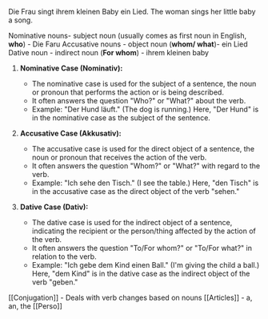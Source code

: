Die Frau singt ihrem kleinen Baby ein Lied.
The woman sings her little baby a song.

Nominative nouns- subject noun (usually comes as first noun in English, **who**)  - Die Faru
Accusative nouns - object noun (**whom/ what**)- ein Lied
Dative noun - indirect noun (**For whom**) - ihrem kleinen baby

1. **Nominative Case (Nominativ):**
    
    - The nominative case is used for the subject of a sentence, the noun or pronoun that performs the action or is being described.
    - It often answers the question "Who?" or "What?" about the verb.
    - Example: "Der Hund läuft." (The dog is running.) Here, "Der Hund" is in the nominative case as the subject of the sentence.
2. **Accusative Case (Akkusativ):**
    
    - The accusative case is used for the direct object of a sentence, the noun or pronoun that receives the action of the verb.
    - It often answers the question "Whom?" or "What?" with regard to the verb.
    - Example: "Ich sehe den Tisch." (I see the table.) Here, "den Tisch" is in the accusative case as the direct object of the verb "sehen."
3. **Dative Case (Dativ):**
    
    - The dative case is used for the indirect object of a sentence, indicating the recipient or the person/thing affected by the action of the verb.
    - It often answers the question "To/For whom?" or "To/For what?" in relation to the verb.
    - Example: "Ich gebe dem Kind einen Ball." (I'm giving the child a ball.) Here, "dem Kind" is in the dative case as the indirect object of the verb "geben."



[[Conjugation]] - Deals with verb changes based on nouns
[[Articles]] - a, an, the
[[Perso]]



